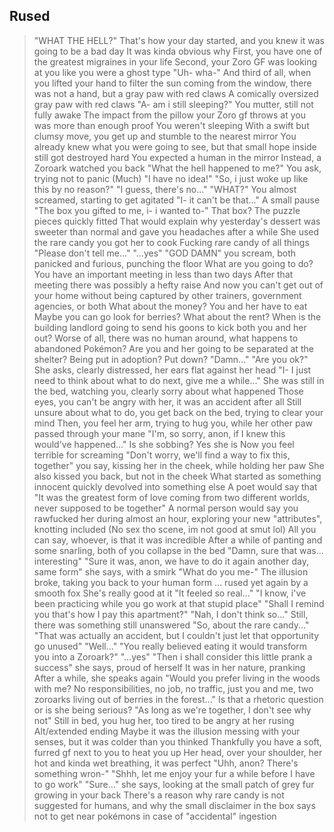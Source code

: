 ## Rused

>"WHAT THE HELL?"
>That's how your day started, and you knew it was going to be a bad day
>It was kinda obvious why
>First, you have one of the greatest migraines in your life
>Second, your Zoro GF was looking at you like you were a ghost type 
"Uh- wha-"
>And third of all, when you lifted your hand to filter the sun coming from the window, there was not a hand, but a gray paw with red claws
>A comically oversized gray paw with red claws
"A- am i still sleeping?" You mutter, still not fully awake
>The impact from the pillow your Zoro gf throws at you was more than enough proof
>You weren't sleeping
>With a swift but clumsy move, you get up and stumble to the nearest mirror
>You already knew what you were going to see, but that small hope inside still got destroyed hard
>You expected a human in the mirror
>Instead, a Zoroark watched you back
"What the hell happened to me?" You ask, trying not to panic (Much)
>"I have no idea!"
"So, i just woke up like this by no reason?"
>"I guess, there's no..."
"WHAT?" You almost screamed, starting to get agitated 
>"I- it can't be that..." 
>A small pause
>"The box you gifted to me, i- i wanted to-"
>That box?
>The puzzle pieces quickly fitted 
>That would explain why yesterday's dessert was sweeter than normal and gave you headaches after a while
>She used the rare candy you got her to cook
>Fucking rare candy of all things
"Please don't tell me..."
>"...yes"
"GOD DAMN" you scream, both panicked and furious, punching the floor 
>What are you going to do? You have an important meeting in less than two days
>After that meeting there was possibly a hefty raise
>And now you can't get out of your home without being captured by other trainers, government agencies, or both
>What about the money? You and her have to eat
>Maybe you can go look for berries? What about the rent? When is the building landlord going to send his goons to kick both you and her out?
>Worse of all, there was no human around, what happens to abandoned Pokémon? Are you and her going to be separated at the shelter? Being put in adoption? Put down?
"Damn..."
>"Are you ok?" She asks, clearly distressed, her ears flat against her head
"I- I just need to think about what to do next, give me a while..."
>She was still in the bed, watching you, clearly sorry about what happened
>Those eyes, you can't be angry with her, it was an accident after all
>Still unsure about what to do, you get back on the bed, trying to clear your mind
>Then, you feel her arm, trying to hug you, while her other paw passed through your mane
>"I'm, so sorry, anon, if I knew this would've happened..."
>Is she sobbing? Yes she is
>Now you feel terrible for screaming 
"Don't worry, we'll find a way to fix this, together" you say, kissing her in the cheek, while holding her paw
>She also kissed you back, but not in the cheek
>What started as something innocent quickly devolved into something else
>A poet would say that "It was the greatest form of love coming from two different worlds, never supposed to be together"
>A normal person would say you rawfucked her during almost an hour, exploring your new "attributes", knotting included
(No sex tho scene, im not good at smut lol)
>All you can say, whoever, is that it was incredible
>After a while of panting and some snarling, both of you collapse in the bed
"Damn, sure that was... interesting"
>"Sure it was, anon, we have to do it again another day, same form" she says, with a smirk
"What do you me-"
>The illusion broke, taking you back to your human form
>... rused yet again by a smooth fox
>She's really good at it
"It feeled so real..."
>"I know, i've been practicing while you go work at that stupid place"
"Shall I remind you that's how I pay this apartment?"
>"Nah, I don't think so..."
>Still, there was something still unanswered 
"So, about the rare candy..."
>"That was actually an accident, but I couldn't just let that opportunity go unused"
"Well..."
>"You really believed eating it would transform you into a Zoroark?"
"...yes"
>"Then i shall consider this little prank a success" she says, proud of herself
>It was in her nature, pranking
>After a while, she speaks again
>"Would you prefer living in the woods with me? No responsibilities, no job, no traffic,  just you and me, two zoroarks living out of berries in the forest..."
>Is that a rhetoric question or is she being serious?
"As long as we're together, I don't see why not"
>Still in bed, you hug her, too tired to be angry at her rusing 
Alt/extended ending
>Maybe it was the illusion messing with your senses, but it was colder than you thinked
>Thankfully you have a soft, furred gf next to you to heat you up
>Her head, over your shoulder, her hot and kinda wet breathing, it was perfect
>"Uhh, anon? There's something wron-"
"Shhh, let me enjoy your fur a while before I have to go work"
>"Sure..." she says, looking at the small patch of grey fur growing in your back
>There's a reason why rare candy is not suggested for humans, and why the small disclaimer in the box says not to get near pokémons in case of "accidental" ingestion